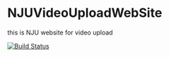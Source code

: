 # NJUVideoUploadWebSite
this is NJU website for video upload


[![Build Status](https://travis-ci.org/njulzb/NJUVideoUploadWebSite.svg?branch=master)](https://travis-ci.org/njulzb/NJUVideoUploadWebSite)
